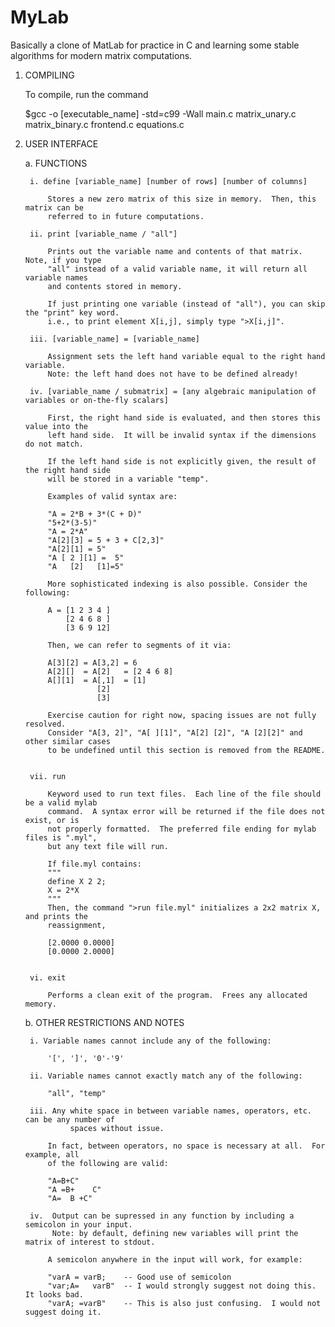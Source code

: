 # MyLab
Basically a clone of MatLab for practice in C and learning some stable algorithms for modern matrix computations.

1. COMPILING

	To compile, run the command
	
	$gcc -o [executable_name] -std=c99 -Wall main.c matrix_unary.c matrix_binary.c frontend.c equations.c

2. USER INTERFACE


	a. FUNCTIONS
	
		i. define [variable_name] [number of rows] [number of columns]
		
			Stores a new zero matrix of this size in memory.  Then, this matrix can be
			referred to in future computations.
	
		ii. print [variable_name / "all"]

			Prints out the variable name and contents of that matrix.  Note, if you type
			"all" instead of a valid variable name, it will return all variable names 
			and contents stored in memory.

			If just printing one variable (instead of "all"), you can skip the "print" key word.
			i.e., to print element X[i,j], simply type ">X[i,j]".	
		 
		iii. [variable_name] = [variable_name]

			Assignment sets the left hand variable equal to the right hand variable.
			Note: the left hand does not have to be defined already!

		iv. [variable_name / submatrix] = [any algebraic manipulation of variables or on-the-fly scalars]

			First, the right hand side is evaluated, and then stores this value into the			    
			left hand side.  It will be invalid syntax if the dimensions do not match.
	
			If the left hand side is not explicitly given, the result of the right hand side
			will be stored in a variable "temp".

			Examples of valid syntax are:

			"A = 2*B + 3*(C + D)"
			"5+2*(3-5)"
			"A = 2*A"
			"A[2][3] = 5 + 3 + C[2,3]"
			"A[2][1] = 5"
			"A [ 2 ][1] =  5"
			"A   [2]   [1]=5"
	
			More sophisticated indexing is also possible. Consider the following:

			A = [1 2 3 4 ]
			    [2 4 6 8 ]
			    [3 6 9 12]
			
			Then, we can refer to segments of it via:

			A[3][2] = A[3,2] = 6
			A[2][]  = A[2]   = [2 4 6 8]
			A[][1]  = A[,1]  = [1]
					   [2]
					   [3]

			Exercise caution for right now, spacing issues are not fully resolved.
			Consider "A[3, 2]", "A[ ][1]", "A[2] [2]", "A [2][2]" and other similar cases
			to be undefined until this section is removed from the README.
						

		vii. run
			
			Keyword used to run text files.  Each line of the file should be a valid mylab
			command.  A syntax error will be returned if the file does not exist, or is
			not properly formatted.  The preferred file ending for mylab files is ".myl",
			but any text file will run.

			If file.myl contains:
			"""
			define X 2 2;
			X = 2*X
			"""
			Then, the command ">run file.myl" initializes a 2x2 matrix X, and prints the 
			reassignment,

			[2.0000 0.0000]
			[0.0000 2.0000]		


		vi. exit
		
			Performs a clean exit of the program.  Frees any allocated memory.

	b. OTHER RESTRICTIONS AND NOTES

		i. Variable names cannot include any of the following:
		
			'[', ']', '0'-'9'
		
		ii. Variable names cannot exactly match any of the following:
			
			"all", "temp"	
		
		iii. Any white space in between variable names, operators, etc. can be any number of
	             spaces without issue.

			In fact, between operators, no space is necessary at all.  For example, all
			of the following are valid:

			"A=B+C"
			"A =B+    C"
			"A=  B +C"
		
		iv.  Output can be supressed in any function by including a semicolon in your input.
		     Note: by default, defining new variables will print the matrix of interest to stdout.
		    
 			A semicolon anywhere in the input will work, for example:
			
			"varA = varB;    -- Good use of semicolon
			"var;A=   varB"  -- I would strongly suggest not doing this.  It looks bad.
			"varA; =varB"	 -- This is also just confusing.  I would not suggest doing it.
